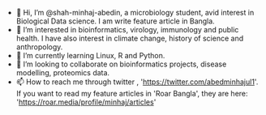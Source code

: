 - 👋 Hi, I’m @shah-minhaj-abedin, a microbiology student, avid interest in Biological Data science. I am write feature article in Bangla.  
- 👀 I’m interested in bioinformatics, virology, immunology and public health. I have also interest in climate change, history of science and anthropology. 
- 🌱 I’m currently learning Linux, R and Python.
- 💞️ I’m looking to collaborate on bioinformatics projects, disease modelling, proteomics data. 
- 📫 How to reach me through twitter , 'https://twitter.com/abedminhajul1'. If you want to read my feature articles in 'Roar Bangla', they are here: 'https://roar.media/profile/minhaj/articles'

<!---
shah-minhaj-abedin/shah-minhaj-abedin is a ✨ special ✨ repository because its `README.md` (this file) appears on your GitHub profile.
You can click the Preview link to take a look at your changes.
--->
